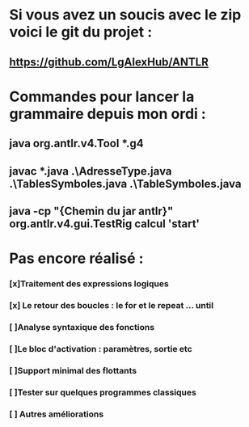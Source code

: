 # Si vous avez un soucis avec le zip voici le git du projet :
## https://github.com/LgAlexHub/ANTLR

# Commandes pour lancer la grammaire depuis mon ordi : 
## java org.antlr.v4.Tool *.g4 
## javac *.java .\AdresseType.java .\TablesSymboles.java .\TableSymboles.java 
## java -cp "{Chemin du jar antlr}" org.antlr.v4.gui.TestRig calcul 'start' 



# Pas encore réalisé : 
### [x]Traitement des expressions logiques
### [x] Le retour des boucles : le for et le repeat ... until
### [ ]Analyse syntaxique des fonctions
### [ ]Le bloc d'activation : paramètres, sortie etc
### [ ]Support minimal des flottants
### [ ]Tester sur quelques programmes classiques
### [ ] Autres améliorations
